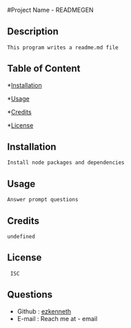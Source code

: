 #Project Name -  READMEGEN 
      

## Description
    This program writes a readme.md file

## Table of Content
   
*[Installation](#installation)
     
*[Usage](#usage)
       
*[Credits](#credits)
    
*[License](#license)
     
  

    
  
## Installation
    Install node packages and dependencies 
  
## Usage
    Answer prompt questions
    
## Credits
    undefined
    
## License
     ISC
      
    
## Questions
* Github : [ezkenneth](github.com/ezkenneth)
* E-mail : Reach me at - email